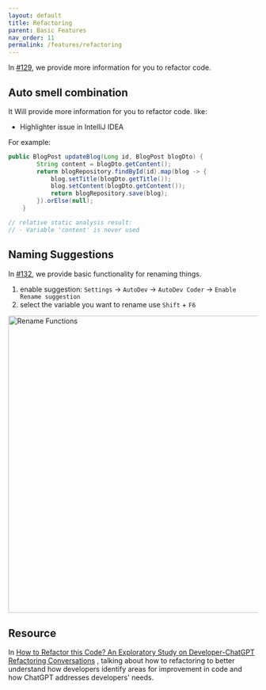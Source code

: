 ```yaml
---
layout: default
title: Refactoring
parent: Basic Features
nav_order: 11
permalink: /features/refactoring
---
```


In [#129](https://github.com/unit-mesh/auto-dev/issues/129), we provide more information for you to refactor code.

## Auto smell combination

It Will provide more information for you to refactor code. like:

- Highlighter issue in IntelliJ IDEA

For example:

```java
public BlogPost updateBlog(Long id, BlogPost blogDto) {
        String content = blogDto.getContent();
        return blogRepository.findById(id).map(blog -> {
            blog.setTitle(blogDto.getTitle());
            blog.setContent(blogDto.getContent());
            return blogRepository.save(blog);
        }).orElse(null);
    }

// relative static analysis result:
// - Variable 'content' is never used
```

## Naming Suggestions

In [#132](https://github.com/unit-mesh/auto-dev/issues/132), we provide basic functionality for renaming things.

1. enable suggestion: `Settings` -> `AutoDev` -> `AutoDev Coder` -> `Enable Rename suggestion`
2. select the variable you want to rename use `Shift` + `F6`

<img src="https://unitmesh.cc/auto-dev/autodev-rename.png" alt="Rename Functions" width="600px"/>

## Resource

In [How to Refactor this Code? An Exploratory Study on Developer-ChatGPT Refactoring Conversations](https://arxiv.org/abs/2402.06013) ,
talking about how to refactoring to better understand how developers identify areas for improvement in code
and how ChatGPT addresses developers' needs. 
